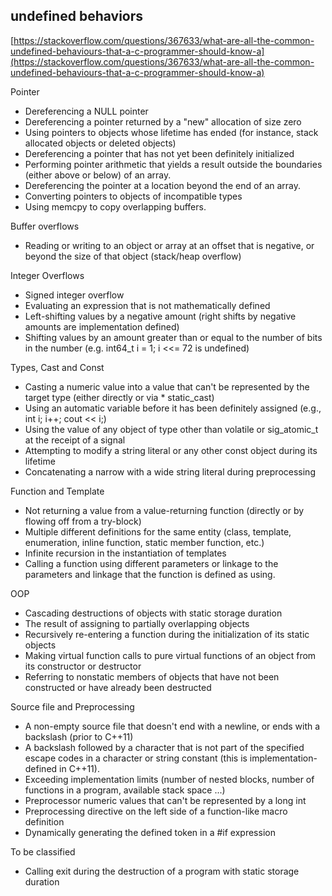 ## undefined behaviors

[https://stackoverflow.com/questions/367633/what-are-all-the-common-undefined-behaviours-that-a-c-programmer-should-know-a](https://stackoverflow.com/questions/367633/what-are-all-the-common-undefined-behaviours-that-a-c-programmer-should-know-a)

Pointer

* Dereferencing a NULL pointer
* Dereferencing a pointer returned by a "new" allocation of size zero
* Using pointers to objects whose lifetime has ended (for instance, stack allocated objects or deleted objects)
* Dereferencing a pointer that has not yet been definitely initialized
* Performing pointer arithmetic that yields a result outside the boundaries (either above or below) of an array.
* Dereferencing the pointer at a location beyond the end of an array.
* Converting pointers to objects of incompatible types
* Using memcpy to copy overlapping buffers.

Buffer overflows

* Reading or writing to an object or array at an offset that is negative, or beyond the size of that object (stack/heap overflow)

Integer Overflows

* Signed integer overflow
* Evaluating an expression that is not mathematically defined
* Left-shifting values by a negative amount (right shifts by negative amounts are implementation defined)
* Shifting values by an amount greater than or equal to the number of bits in the number (e.g. int64_t i = 1; i <<= 72 is undefined)

Types, Cast and Const

* Casting a numeric value into a value that can't be represented by the target type (either directly or via   * static_cast)
* Using an automatic variable before it has been definitely assigned (e.g., int i; i++; cout << i;)
* Using the value of any object of type other than volatile or sig_atomic_t at the receipt of a signal
* Attempting to modify a string literal or any other const object during its lifetime
* Concatenating a narrow with a wide string literal during preprocessing

Function and Template

* Not returning a value from a value-returning function (directly or by flowing off from a try-block)
* Multiple different definitions for the same entity (class, template, enumeration, inline function, static member function, etc.)
* Infinite recursion in the instantiation of templates
* Calling a function using different parameters or linkage to the parameters and linkage that the function is defined as using.

OOP

* Cascading destructions of objects with static storage duration
* The result of assigning to partially overlapping objects
* Recursively re-entering a function during the initialization of its static objects
* Making virtual function calls to pure virtual functions of an object from its constructor or destructor
* Referring to nonstatic members of objects that have not been constructed or have already been destructed

Source file and Preprocessing

* A non-empty source file that doesn't end with a newline, or ends with a backslash (prior to C++11)
* A backslash followed by a character that is not part of the specified escape codes in a character or string constant (this is implementation-defined in C++11).
* Exceeding implementation limits (number of nested blocks, number of functions in a program, available stack space ...)
* Preprocessor numeric values that can't be represented by a long int
* Preprocessing directive on the left side of a function-like macro definition
* Dynamically generating the defined token in a #if expression

To be classified

* Calling exit during the destruction of a program with static storage duration
